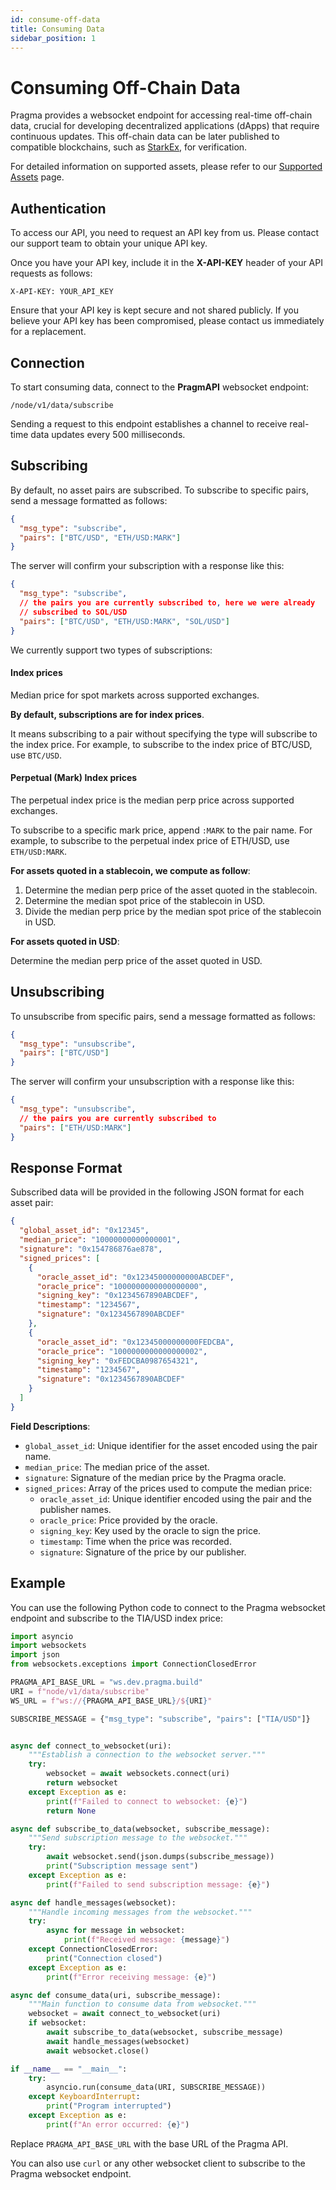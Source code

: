 ```yaml
---
id: consume-off-data
title: Consuming Data
sidebar_position: 1
---
```


# Consuming Off-Chain Data

Pragma provides a websocket endpoint for accessing real-time off-chain data, crucial for developing decentralized applications (dApps) that require continuous updates. This off-chain data can be later published to compatible blockchains, such as [StarkEx](https://starkware.co/starkex/), for verification.

For detailed information on supported assets, please refer to our [Supported Assets](./supported-assets) page.

## Authentication

To access our API, you need to request an API key from us. Please contact our support team to obtain your unique API key.

Once you have your API key, include it in the **X-API-KEY** header of your API requests as follows:

```http
X-API-KEY: YOUR_API_KEY
```

Ensure that your API key is kept secure and not shared publicly. If you believe your API key has been compromised, please contact us immediately for a replacement.

## Connection

To start consuming data, connect to the **PragmAPI** websocket endpoint:

```
/node/v1/data/subscribe
```

Sending a request to this endpoint establishes a channel to receive real-time data updates every 500 milliseconds.

## Subscribing

By default, no asset pairs are subscribed. To subscribe to specific pairs, send a message formatted as follows:

```json
{
  "msg_type": "subscribe",
  "pairs": ["BTC/USD", "ETH/USD:MARK"]
}
```

The server will confirm your subscription with a response like this:

```json
{
  "msg_type": "subscribe",
  // the pairs you are currently subscribed to, here we were already
  // subscribed to SOL/USD
  "pairs": ["BTC/USD", "ETH/USD:MARK", "SOL/USD"]
}
```

We currently support two types of subscriptions:

#### Index prices

Median price for spot markets across supported exchanges.

**By default, subscriptions are for index prices**.

It means subscribing to a pair without specifying the type will subscribe to the index price. For example, to subscribe to the index price of BTC/USD, use `BTC/USD`.

#### Perpetual (Mark) Index prices

The perpetual index price is the median perp price across supported exchanges.

To subscribe to a specific mark price, append `:MARK` to the pair name. For example, to subscribe to the perpetual index price of ETH/USD, use `ETH/USD:MARK`.

**For assets quoted in a stablecoin, we compute as follow**:

1. Determine the median perp price of the asset quoted in the stablecoin.
2. Determine the median spot price of the stablecoin in USD.
3. Divide the median perp price by the median spot price of the stablecoin in USD.

**For assets quoted in USD**:

Determine the median perp price of the asset quoted in USD.

## Unsubscribing

To unsubscribe from specific pairs, send a message formatted as follows:

```json
{
  "msg_type": "unsubscribe",
  "pairs": ["BTC/USD"]
}
```

The server will confirm your unsubscription with a response like this:

```json
{
  "msg_type": "unsubscribe",
  // the pairs you are currently subscribed to
  "pairs": ["ETH/USD:MARK"]
}
```

## Response Format

Subscribed data will be provided in the following JSON format for each asset pair:

```json
{
  "global_asset_id": "0x12345",
  "median_price": "10000000000000001",
  "signature": "0x154786876ae878",
  "signed_prices": [
    {
      "oracle_asset_id": "0x12345000000000ABCDEF",
      "oracle_price": "1000000000000000000",
      "signing_key": "0x1234567890ABCDEF",
      "timestamp": "1234567",
      "signature": "0x1234567890ABCDEF"
    },
    {
      "oracle_asset_id": "0x12345000000000FEDCBA",
      "oracle_price": "1000000000000000002",
      "signing_key": "0xFEDCBA0987654321",
      "timestamp": "1234567",
      "signature": "0x1234567890ABCDEF"
    }
  ]
}
```

**Field Descriptions**:

- `global_asset_id`: Unique identifier for the asset encoded using the pair name.
- `median_price`: The median price of the asset.
- `signature`: Signature of the median price by the Pragma oracle.
- `signed_prices`: Array of the prices used to compute the median price:
  - `oracle_asset_id`: Unique identifier encoded using the pair and the publisher names.
  - `oracle_price`: Price provided by the oracle.
  - `signing_key`: Key used by the oracle to sign the price.
  - `timestamp`: Time when the price was recorded.
  - `signature`: Signature of the price by our publisher.

## Example

You can use the following Python code to connect to the Pragma websocket endpoint and subscribe to the TIA/USD index price:

```python
import asyncio
import websockets
import json
from websockets.exceptions import ConnectionClosedError

PRAGMA_API_BASE_URL = "ws.dev.pragma.build"
URI = f"node/v1/data/subscribe"
WS_URL = f"ws://{PRAGMA_API_BASE_URL}/${URI}"

SUBSCRIBE_MESSAGE = {"msg_type": "subscribe", "pairs": ["TIA/USD"]}


async def connect_to_websocket(uri):
    """Establish a connection to the websocket server."""
    try:
        websocket = await websockets.connect(uri)
        return websocket
    except Exception as e:
        print(f"Failed to connect to websocket: {e}")
        return None

async def subscribe_to_data(websocket, subscribe_message):
    """Send subscription message to the websocket."""
    try:
        await websocket.send(json.dumps(subscribe_message))
        print("Subscription message sent")
    except Exception as e:
        print(f"Failed to send subscription message: {e}")

async def handle_messages(websocket):
    """Handle incoming messages from the websocket."""
    try:
        async for message in websocket:
            print(f"Received message: {message}")
    except ConnectionClosedError:
        print("Connection closed")
    except Exception as e:
        print(f"Error receiving message: {e}")

async def consume_data(uri, subscribe_message):
    """Main function to consume data from websocket."""
    websocket = await connect_to_websocket(uri)
    if websocket:
        await subscribe_to_data(websocket, subscribe_message)
        await handle_messages(websocket)
        await websocket.close()

if __name__ == "__main__":
    try:
        asyncio.run(consume_data(URI, SUBSCRIBE_MESSAGE))
    except KeyboardInterrupt:
        print("Program interrupted")
    except Exception as e:
        print(f"An error occurred: {e}")
```

Replace `PRAGMA_API_BASE_URL` with the base URL of the Pragma API.

You can also use `curl` or any other websocket client to subscribe to the Pragma websocket endpoint.